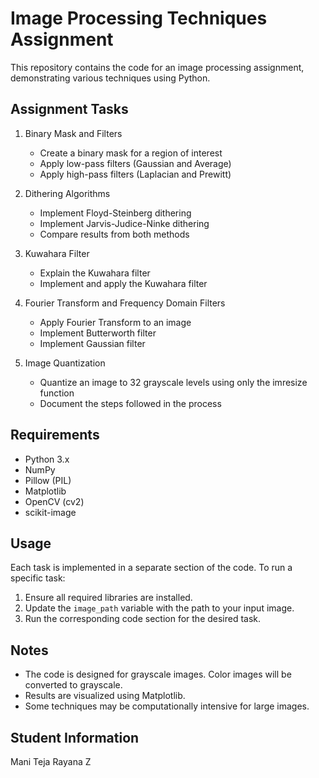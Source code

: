 # Image Processing Techniques Assignment

This repository contains the code for an image processing assignment, demonstrating various techniques using Python.

## Assignment Tasks

1. Binary Mask and Filters
   - Create a binary mask for a region of interest
   - Apply low-pass filters (Gaussian and Average)
   - Apply high-pass filters (Laplacian and Prewitt)

2. Dithering Algorithms
   - Implement Floyd-Steinberg dithering
   - Implement Jarvis-Judice-Ninke dithering
   - Compare results from both methods

3. Kuwahara Filter
   - Explain the Kuwahara filter
   - Implement and apply the Kuwahara filter

4. Fourier Transform and Frequency Domain Filters
   - Apply Fourier Transform to an image
   - Implement Butterworth filter
   - Implement Gaussian filter

5. Image Quantization
   - Quantize an image to 32 grayscale levels using only the imresize function
   - Document the steps followed in the process

## Requirements

- Python 3.x
- NumPy
- Pillow (PIL)
- Matplotlib
- OpenCV (cv2)
- scikit-image

## Usage

Each task is implemented in a separate section of the code. To run a specific task:

1. Ensure all required libraries are installed.
2. Update the `image_path` variable with the path to your input image.
3. Run the corresponding code section for the desired task.

## Notes

- The code is designed for grayscale images. Color images will be converted to grayscale.
- Results are visualized using Matplotlib.
- Some techniques may be computationally intensive for large images.

## Student Information

Mani Teja Rayana
Z
